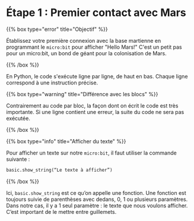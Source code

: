 # Étape 1 : Premier contact avec Mars

{{% box type="error" title="Objectif" %}}

Établissez votre première connexion avec la base martienne en programmant le
`micro:bit` pour afficher "Hello Mars!" C'est un petit pas pour un micro:bit, un
bond de géant pour la colonisation de Mars.

{{% /box %}}

En Python, le code s'exécute ligne par ligne, de haut en bas. Chaque ligne
correspond à une instruction précise.

{{% box type="warning" title="Différence avec les blocs" %}}

Contrairement au code par bloc, la façon
dont on écrit le code est très importante. Si une ligne contient une erreur, la
suite du code ne sera pas exécutée.

{{% /box %}}

{{% box type="info" title="Afficher du texte" %}}

Pour afficher un texte sur notre `micro:bit`, il faut utiliser la commande
suivante :

```python
basic.show_string(“Le texte à afficher”)
```

{{% /box %}}

Ici, `basic.show_string` est ce qu’on appelle une fonction. Une fonction est
toujours suivie de parenthèses avec dedans, 0, 1 ou plusieurs paramètres. Dans
notre cas, il y a 1 seul paramètre : le texte que nous voulons afficher. C’est
important de le mettre entre guillemets.
